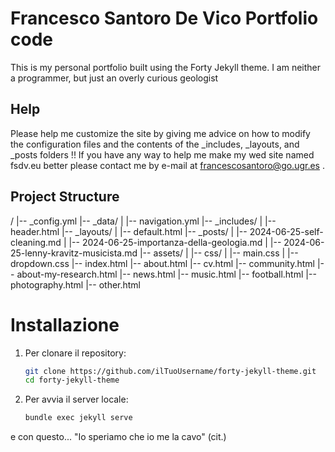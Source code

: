 # Francesco Santoro De Vico Portfolio code

This is my personal portfolio built using the Forty Jekyll theme. I am neither a programmer, but just an overly curious geologist

## Help

Please help me customize the site by giving me advice on how to modify the configuration files and the contents of the _includes, _layouts, and _posts folders !!
If you have any way to help me make my wed site named fsdv.eu better please contact me by e-mail at francescosantoro@go.ugr.es . 

## Project Structure

/
|-- _config.yml
|-- _data/
|   |-- navigation.yml
|-- _includes/
|   |-- header.html
|-- _layouts/
|   |-- default.html
|-- _posts/
|   |-- 2024-06-25-self-cleaning.md
|   |-- 2024-06-25-importanza-della-geologia.md
|   |-- 2024-06-25-lenny-kravitz-musicista.md
|-- assets/
|   |-- css/
|       |-- main.css
|       |-- dropdown.css
|-- index.html
|-- about.html
|-- cv.html
|-- community.html
|-- about-my-research.html
|-- news.html
|-- music.html
|-- football.html
|-- photography.html
|-- other.html


# Installazione

1. Per clonare il repository:
   ```sh
   git clone https://github.com/ilTuoUsername/forty-jekyll-theme.git
   cd forty-jekyll-theme
2. Per avvia il server locale:
   ```sh
   bundle exec jekyll serve

e con questo...
"Io speriamo che io me la cavo" (cit.)
